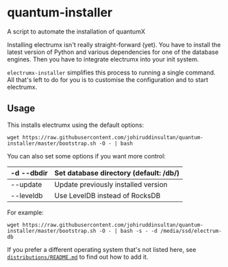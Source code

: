 # quantum-installer
A script to automate the installation of quantumX

Installing electrumx isn't really straight-forward (yet). You have to install the latest version of Python and various dependencies for
one of the database engines. Then you have to integrate electrumx into your init system.

`electrumx-installer` simplifies this process to running a single command. All that's left to do for you
is to customise the configuration and to start electrumx.

## Usage
This installs electrumx using the default options:

    wget https://raw.githubusercontent.com/johiruddinsultan/quantum-installer/master/bootstrap.sh -O - | bash

You can also set some options if you want more control:

| -d --dbdir | Set database directory (default: /db/) |
|------------|----------------------------------------|
| --update   | Update previously installed version    |
| --leveldb  | Use LevelDB instead of RocksDB         |

For example:

    wget https://raw.githubusercontent.com/johiruddinsultan/quantum-installer/master/bootstrap.sh -O - | bash -s - -d /media/ssd/electrum-db

     
If you prefer a different operating system that's not listed here, see
[`distributions/README.md`](https://github.com/johiruddinsultan/quantum-installer/blob/master/distributions/README.md) to find out how to add it.

